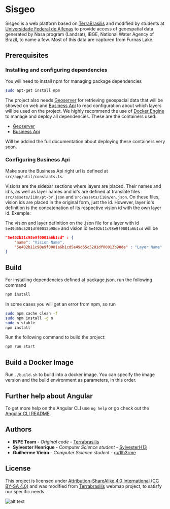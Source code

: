 # Sisgeo

Sisgeo is a web platform based on [TerraBrasilis](https://github.com/Geografia-Unifal-MG/sisgeo-webmap) and modified by students at [Universidade Federal de Alfenas](https://www.unifal-mg.edu.br/) to provide access of geoespatial data generated by Nasa program (Landsat), IBGE, National Water Agency of Brazil, to name a few. Most of this data are captured from Furnas Lake.

## Prerequisites

### Installing and configuring dependencies

You will need to install npm for managing package dependencies

```bash
sudo apt-get install npm
```

The project also needs [Geoserver](http://geoserver.org/) for retrieving geospacial data that will be showed on web and [Business Api](https://github.com/terrabrasilis/terrabrasilis-business-api) to read configuration about which layers will be used on the project.
We highly recommend the use of [Docker Engine](https://www.docker.com/) to manage and deploy all dependencies. These are the containers used:

* [Geoserver](https://hub.docker.com/r/terrabrasilis/geoserver)
* [Business Api](https://hub.docker.com/r/terrabrasilis/business-api)

Will be addind the full documentation about deploying these containers very soon.

### Configuring Business Api

Make sure the Business Api right url is defined at `src/app/util/constants.ts`.

Visions are the sidebar sections where layers are placed. Their names and id's, as well as layer names and id's are defined at translate files `src/assets/i18n/pt-br.json` and `src/assets/i18n/en.json`. On these files, vision ids are placed in the original form, just the id. However, layer id's definition is the concatenation of its respective vision id with the own layer id. Exemple:

The vision and layer definition on the .json file for a layer with id `5e49d55c5201df00013b98de` and vision id `5e402b11c98e9f0001a6b1cd` will be

```json
"5e402b11c98e9f0001a6b1cd" : {
    "name": "Vision Name",
    "5e402b11c98e9f0001a6b1cd5e49d55c5201df00013b98de" : "Layer Name"
}
```

## Build

For installing dependencies defined at package.json, run the following command

```bash
npm install
```

In some cases you will get an error from npm, so run

```bash
sudo npm cache clean -f
sudo npm install -g n
sudo n stable
npm install
```

Run the following command to build the project:

```bash
npm run start
```

## Build a Docker Image

Run `./build.sh` to build into a docker image. You can specify the image version and the build environment as parameters, in this order.

## Further help about Angular

To get more help on the Angular CLI use `ng help` or go check out the [Angular CLI README](https://github.com/angular/angular-cli/blob/master/README.md).

## Authors

* **INPE Team** - *Original code* - [Terrabrasilis](https://github.com/terrabrasilis)
* **Sylvester Henrique** - *Computer Science student* - [SylvesterH13](https://github.com/SylvesterH13)
* **Guilherme Vieira** - *Computer Science student* - [gu1lh3rme](https://github.com/gu1lh3rme)

## License

This project is licensed under [Attribution-ShareAlike 4.0 International (CC BY-SA 4.0)](https://creativecommons.org/licenses/by-sa/4.0/) and was modified from [Terrabrasilis](https://github.com/terrabrasilis/webmap) webmap project, to satisfy our specific needs.


![alt text](https://i.creativecommons.org/l/by-sa/4.0/88x31.png)